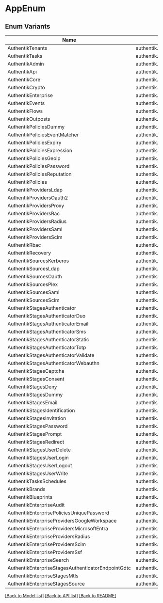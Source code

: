 # AppEnum

## Enum Variants

| Name | Value |
|---- | -----|
| AuthentikTenants | authentik.tenants |
| AuthentikTasks | authentik.tasks |
| AuthentikAdmin | authentik.admin |
| AuthentikApi | authentik.api |
| AuthentikCore | authentik.core |
| AuthentikCrypto | authentik.crypto |
| AuthentikEnterprise | authentik.enterprise |
| AuthentikEvents | authentik.events |
| AuthentikFlows | authentik.flows |
| AuthentikOutposts | authentik.outposts |
| AuthentikPoliciesDummy | authentik.policies.dummy |
| AuthentikPoliciesEventMatcher | authentik.policies.event_matcher |
| AuthentikPoliciesExpiry | authentik.policies.expiry |
| AuthentikPoliciesExpression | authentik.policies.expression |
| AuthentikPoliciesGeoip | authentik.policies.geoip |
| AuthentikPoliciesPassword | authentik.policies.password |
| AuthentikPoliciesReputation | authentik.policies.reputation |
| AuthentikPolicies | authentik.policies |
| AuthentikProvidersLdap | authentik.providers.ldap |
| AuthentikProvidersOauth2 | authentik.providers.oauth2 |
| AuthentikProvidersProxy | authentik.providers.proxy |
| AuthentikProvidersRac | authentik.providers.rac |
| AuthentikProvidersRadius | authentik.providers.radius |
| AuthentikProvidersSaml | authentik.providers.saml |
| AuthentikProvidersScim | authentik.providers.scim |
| AuthentikRbac | authentik.rbac |
| AuthentikRecovery | authentik.recovery |
| AuthentikSourcesKerberos | authentik.sources.kerberos |
| AuthentikSourcesLdap | authentik.sources.ldap |
| AuthentikSourcesOauth | authentik.sources.oauth |
| AuthentikSourcesPlex | authentik.sources.plex |
| AuthentikSourcesSaml | authentik.sources.saml |
| AuthentikSourcesScim | authentik.sources.scim |
| AuthentikStagesAuthenticator | authentik.stages.authenticator |
| AuthentikStagesAuthenticatorDuo | authentik.stages.authenticator_duo |
| AuthentikStagesAuthenticatorEmail | authentik.stages.authenticator_email |
| AuthentikStagesAuthenticatorSms | authentik.stages.authenticator_sms |
| AuthentikStagesAuthenticatorStatic | authentik.stages.authenticator_static |
| AuthentikStagesAuthenticatorTotp | authentik.stages.authenticator_totp |
| AuthentikStagesAuthenticatorValidate | authentik.stages.authenticator_validate |
| AuthentikStagesAuthenticatorWebauthn | authentik.stages.authenticator_webauthn |
| AuthentikStagesCaptcha | authentik.stages.captcha |
| AuthentikStagesConsent | authentik.stages.consent |
| AuthentikStagesDeny | authentik.stages.deny |
| AuthentikStagesDummy | authentik.stages.dummy |
| AuthentikStagesEmail | authentik.stages.email |
| AuthentikStagesIdentification | authentik.stages.identification |
| AuthentikStagesInvitation | authentik.stages.invitation |
| AuthentikStagesPassword | authentik.stages.password |
| AuthentikStagesPrompt | authentik.stages.prompt |
| AuthentikStagesRedirect | authentik.stages.redirect |
| AuthentikStagesUserDelete | authentik.stages.user_delete |
| AuthentikStagesUserLogin | authentik.stages.user_login |
| AuthentikStagesUserLogout | authentik.stages.user_logout |
| AuthentikStagesUserWrite | authentik.stages.user_write |
| AuthentikTasksSchedules | authentik.tasks.schedules |
| AuthentikBrands | authentik.brands |
| AuthentikBlueprints | authentik.blueprints |
| AuthentikEnterpriseAudit | authentik.enterprise.audit |
| AuthentikEnterprisePoliciesUniquePassword | authentik.enterprise.policies.unique_password |
| AuthentikEnterpriseProvidersGoogleWorkspace | authentik.enterprise.providers.google_workspace |
| AuthentikEnterpriseProvidersMicrosoftEntra | authentik.enterprise.providers.microsoft_entra |
| AuthentikEnterpriseProvidersRadius | authentik.enterprise.providers.radius |
| AuthentikEnterpriseProvidersScim | authentik.enterprise.providers.scim |
| AuthentikEnterpriseProvidersSsf | authentik.enterprise.providers.ssf |
| AuthentikEnterpriseSearch | authentik.enterprise.search |
| AuthentikEnterpriseStagesAuthenticatorEndpointGdtc | authentik.enterprise.stages.authenticator_endpoint_gdtc |
| AuthentikEnterpriseStagesMtls | authentik.enterprise.stages.mtls |
| AuthentikEnterpriseStagesSource | authentik.enterprise.stages.source |


[[Back to Model list]](../README.md#documentation-for-models) [[Back to API list]](../README.md#documentation-for-api-endpoints) [[Back to README]](../README.md)


